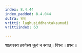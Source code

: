 ```yaml
---
index: 8.4.44
index_padded: 8.4.044
sutra: शात्‌
vritti: laghusiddhantakaumudi
vrittiindex: 63

---
```

शात्परस्य तवर्गस्य चुत्वं न स्यात्। विश्नः। प्रश्नः॥
